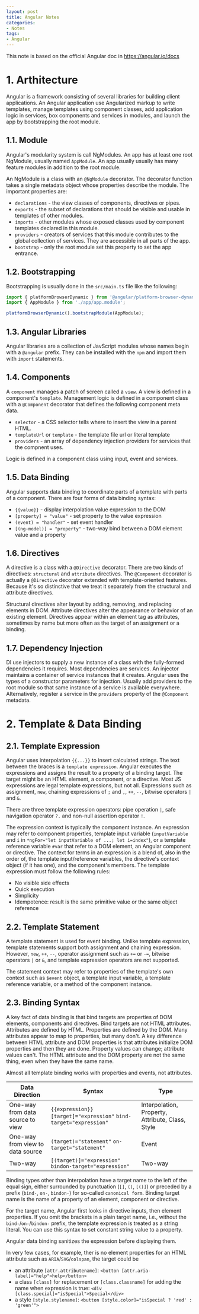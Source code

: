 ```yaml
---
layout: post
title: Angular Notes
categories:
- Notes
tags:
- Angular
---
```


This note is based on the official Angular doc in https://angular.io/docs
# 1. Arthitecture
Angular is a framework consisting of several libraries for building client applications. An Angular application use Angularized markup to write templates, manage templates using component classes, add application logic in services, box components and services in modules, and launch the app by bootstrapping the root module.  

## 1.1. Module
Angular's modularity system is call NgModules. An app has at least one root NgModule, usually named `AppModule`. An app usually usually has many feature modules in addition to the root module.  

An NgModule is a class with an `@NgModule` decorator. The decorator function takes a single metadata object whose properties describe the module. The important properties are:

* `declarations` - the view classes of components, directives or pipes. 
* `exports` - the subset of declarations that should be visible and usable in templates of other modules. 
* `imports` - other modules whose exposed classes used by component templates declared in this module. 
* `providers` - creators of services that this module contributes to the global collection of services. They are accessible in all parts of the app. 
* `bootstrap` - only the root module set this property to set the app entrance. 

## 1.2. Bootstrapping
Bootstrapping is usually done in the `src/main.ts` file like the following: 

```ts
import { platformBrowserDynamic } from '@angular/platform-browser-dynamic';
import { AppModule } from './app/app.module';

platformBrowserDynamic().bootstrapModule(AppModule);
```

## 1.3. Angular Libraries
Angular libraries are a collection of JavScript modules whose names begin with a `@angular` prefix. They can be installed with the `npm` and import them with `import` statements. 

## 1.4. Components
A `component` manages a patch of screen called a `view`. A view is defined in a component's `template`. Management logic is defined in a component class with a `@Component` decorator that defines the following component meta data. 

* `selector` - a CSS selector tells where to insert the view in a parent HTML. 
* `templateUrl` or `template` - the template file url or literal template
* `providers` - an array of dependency injection providers for services that the compnent uses. 

Logic is defined in a component class using input, event and services. 

## 1.5. Data Binding
Angular supports data binding to coordinate parts of a template with parts of a component. There are four forms of data binding syntax: 

* `{{value}}` - display interpolation value expression to the DOM
* `[property] = "value"` - set property to the value expression
* `(event) = "handler"` - set event handler
* `[(ng-model)] = "property"` - two-way bind between a DOM element value and a property

## 1.6. Directives
A directive is a class with a `@Directive` decorator. There are two kinds of directives: `structural` and `attribute` directives. The `@Component` decorator is actually a `@Directive` decorator extended with template-oriented features. Because it's so distinctive that we treat it separately from the structural and attribute directives. 

Structural directives alter layout by adding, removing, and replacing elements in DOM. Attribute directives alter the appearance or behavior of an existing element. Directives appear within an element tag as attributes, sometimes by name but more often as the target of an assignment or a binding. 

## 1.7. Dependency Injection
DI use injectors to supply a new instance of a class with the fully-formed dependencies it requires. Most dependencies are services. An injector maintains a container of service instances that it creates. Angular uses the types of a constructor parameters for injection. Usually add providers to the root module so that same instance of a service is available everywhere. Alternatively, register a service in the `providers` property of the `@Component` metadata. 

# 2. Template & Data Binding
## 2.1. Template Expression
Angular uses interpolation `{{...}}` to insert calculated strings. The text between the braces is a `template expression`. Angular executes the expressions and assigns the result to a property of a binding target. The target might be an HTML element, a component, or a directive. Most JS expressions are legal template expressions, but not all. Expressions such as assignment, `new`, chaining expressions of `;` and `,`, `++`, `--`, bitwise operators `|` and `&`. 

There are three template expression operators: pipe operation `|`, safe navigation operator `?.` and non-null assertion operator `!`. 

The expression context is typically the component instance. An expression may refer to component properties, template input variable (`inputVariable` and `i` in `*ngFor="let inputVariable of ...; let i=index"`), or a template reference variable `#var` that refer to a DOM element, an Angular component or directive. The context for terms in an expression is a blend of, also in the order of, the template input/reference variables, the directive's context object (if it has one), and the component's members. The template expression must follow the following rules:

* No visible side effects
* Quick execution
* Simplicity
* Idempotence: result is the same primitive value or the same object reference

## 2.2. Template Statement
A template statement is used for event binding. Unlike template expression, template statements support both assignment and chaining expression. However, `new`, `++`, `--`, operator assignment such as `+=` or `-=`, bitwise operators `|` or `&`, and template expression operators are not supported. 

The statement context may refer to properties of the template's own context such as `$event` object, a template input variable, a template reference variable, or a method of the component instance. 

## 2.3. Binding Syntax
A key fact of data binding is that bind targets are properties of DOM elements, components and directives. Bind targets are not HTML attributes. Attributes are defined by HTML. Properties are defined by the DOM. Many attributes appear to map to properties, but many don't. A key difference between HTML attribute and DOM properties is that attributes initialize DOM properties and then they are done. Property values can change; attribute values can't. The HTML attribute and the DOM property are not the same thing, even when they have the same name.

Almost all template binding works with properties and events, not attributes.

Data Direction | Syntax | Type
--- | --- | ---
One-way from data source to view | `{{expression}}` `[target]="expression"` `bind-target="expression"` | Interpolation, Property, Attribute, Class, Style
One-way from view to data source | `(target)="statement"` `on-target="statement"` | Event
Two-way | `[(target)]="expression"` `bindon-target="expression"` | Two-way

Binding types other than interpolation have a target name to the left of the equal sign, either surrounded by punctuation (`[]`, `()`, `[()]`) or preceded by a prefix (`bind-`, `on-`, `bindon-`) for so-called `canonical form`. Binding target name is the name of a property of an element, component or directive. 

For the target name, Angular first looks in directive inputs, then element properties. If you omit the brackets in a plain target name, i.e., without the `bind-`/`on-`/`bindon-` prefix, the template expression is treated as a string literal. You can use this syntax to set constant string value to a property. 

Angular data binding sanitizes the expression before displaying them. 

In very few cases, for example, ther is no element properties for an HTML attribute such as `ARIA`/`SVG`/`colspan`, the target could be 

* an attribute `[attr.attributename]`: `<button [attr.aria-label]="help">help</button>` 
* a class `[class]` for replacement or `[class.classname]` for adding the name when expression is true: `<div [class.special]="isSpecial">Special</div>`
* a style `[style.stylename]`: `<button [style.color]="isSpecial ? 'red' : 'green'">`